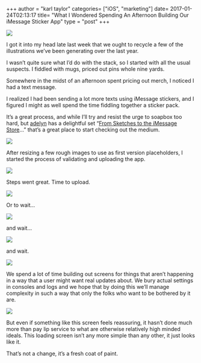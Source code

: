 +++
author = "karl taylor"
categories= ["iOS", "marketing"]
date= 2017-01-24T02:13:17
title= "What I Wondered Spending An Afternoon Building Our iMessage Sticker App"
type = "post"
+++

  ![](https://raw.githubusercontent.com/karljtaylor/kjt/blog/content/assets/0a90c-1ou8wnmbsv0rbhc7nzxi8pg.png)  


 I got it into my head late last week that we ought to recycle a few of the illustrations we’ve been generating over the last year.

 I wasn’t quite sure what I’d do with the stack, so I started with all the usual suspects. I fiddled with mugs, priced out pins whole nine yards.

 Somewhere in the midst of an afternoon spent pricing out merch, I noticed I had a text message.

 I realized I had been sending a lot more texts using iMessage stickers, and I figured I might as well spend the time fiddling together a sticker pack.

 It’s a great process, and while I’ll try and resist the urge to soapbox too hard, but [adelyn](https://medium.com/u/bdd40bdfae26) has a delightful set “[From Sketches to the iMessage Store](https://blog.prototypr.io/from-sketches-to-the-imessage-app-store-how-i-got-my-stickers-published-in-8-days-part-2-of-2-ba09b9a98fbd#.9oksjcf5h)…” that’s a great place to start checking out the medium.

  ![](https://raw.githubusercontent.com/karljtaylor/kjt/blog/content/assets/854db-1q7thl2suqtkyogyuhz6kda.png)  


 After resizing a few rough images to use as first version placeholders, I started the process of validating and uploading the app.

  ![](https://raw.githubusercontent.com/karljtaylor/kjt/blog/content/assets/879e3-1e6fysndxjo8vtp21ncov4w.png)  


 Steps went great. Time to upload.

  ![](https://raw.githubusercontent.com/karljtaylor/kjt/blog/content/assets/10602-1b0d4ra6o2np3pmqxxsfpaq.png)  


 Or to wait…

  ![](https://raw.githubusercontent.com/karljtaylor/kjt/blog/content/assets/0d5ba-19ucf6c7xi3wgld3dl5o57a.png)  


 and wait…

  ![](https://raw.githubusercontent.com/karljtaylor/kjt/blog/content/assets/4756d-1lolti4qr2ubwhuylw4f7lw.png)  


 and wait.

  ![](https://raw.githubusercontent.com/karljtaylor/kjt/blog/content/assets/b80e5-1pnnojmvxc7ccxwzsjvdm8a.gif)  


 We spend a lot of time building out screens for things that aren’t happening in a way that a user might want real updates about. We bury actual settings in consoles and logs and we hope that by doing this we’ll manage complexity in such a way that only the folks who want to be bothered by it are.

  ![](https://raw.githubusercontent.com/karljtaylor/kjt/blog/content/assets/8527c-1f1knbiuyfysydb5buueixq.png)  


 But even if something like this screen feels reassuring, it hasn’t done much more than pay lip service to what are otherwise relatively high minded ideals. This loading screen isn’t any more simple than any other, it just looks like it.

 That’s not a change, it’s a fresh coat of paint.
